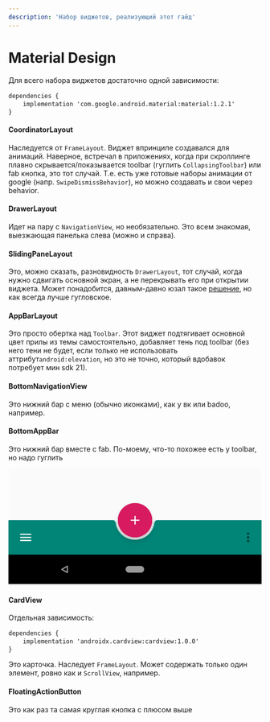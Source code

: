 ```yaml
---
description: 'Набор виджетов, реализующий этот гайд'
---
```


# Material Design

Для всего набора виджетов достаточно одной зависимости:

```text
dependencies {
    implementation 'com.google.android.material:material:1.2.1'
}
```

#### CoordinatorLayout

Наследуется от `FrameLayout`. Виджет впринципе создавался для анимаций. Наверное, встречал в приложениях, когда при скроллинге плавно скрывается/показывается toolbar \(гуглить `CollapsingToolbar`\) или fab кнопка, это тот случай. Т.е. есть уже готовые наборы анимации от google \(напр. `SwipeDismissBehavior`\), но можно создавать и свои через behavior.

#### DrawerLayout

Идет на пару с `NavigationView`, но необязательно. Это всем знакомая, выезжающая панелька слева \(можно и справа\).

#### SlidingPaneLayout

Это, можно сказать, разновидность `DrawerLayout`, тот случай, когда нужно сдвигать основной экран, а не перекрывать его при открытии виджета. Может понадобится, давным-давно юзал такое [решение](https://github.com/jfeinstein10/SlidingMenu), но как всегда лучше гугловское.

#### AppBarLayout

Это просто обертка над `Toolbar`. Этот виджет подтягивает основной цвет прилы из темы самостоятельно, добавляет тень под toolbar \(без него тени не будет, если только не использовать аттрибут`android:elevation`, но это не точно, который вдобавок потребует мин sdk 21\).

#### BottomNavigationView

Это нижний бар с меню \(обычно иконками\), как у вк или badoo, например.

#### BottomAppBar

Это нижний бар вместе с fab. По-моему, что-то похожее есть у toolbar, но надо гуглить

![&#x41F;&#x440;&#x438;&#x447;&#x443;&#x434;&#x43B;&#x438;&#x432;&#x43E; &#x438;&#x43C;&#x445;&#x43E;](.gitbook/assets/4.png)

#### CardView

Отдельная зависимость:

```text
dependencies {
    implementation 'androidx.cardview:cardview:1.0.0'
}
```

Это карточка. Наследует `FrameLayout`. Может содержать только один элемент, ровно как и `ScrollView`, например.

#### FloatingActionButton

Это как раз та самая круглая кнопка с плюсом выше

